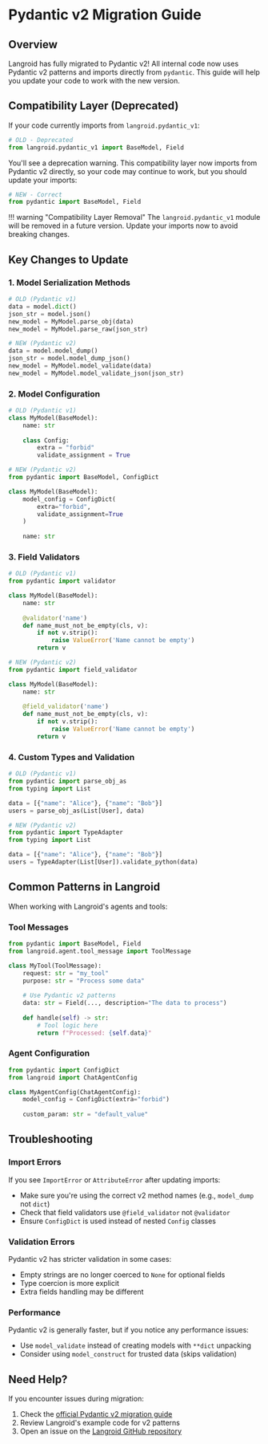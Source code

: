 # Pydantic v2 Migration Guide

## Overview

Langroid has fully migrated to Pydantic v2! All internal code now uses Pydantic v2 
patterns and imports directly from `pydantic`. This guide will help you update your 
code to work with the new version.

## Compatibility Layer (Deprecated)

If your code currently imports from `langroid.pydantic_v1`:

```python
# OLD - Deprecated
from langroid.pydantic_v1 import BaseModel, Field
```

You'll see a deprecation warning. This compatibility layer now imports from Pydantic v2 
directly, so your code may continue to work, but you should update your imports:

```python
# NEW - Correct
from pydantic import BaseModel, Field
```

!!! warning "Compatibility Layer Removal"
    The `langroid.pydantic_v1` module will be removed in a future version. 
    Update your imports now to avoid breaking changes.

## Key Changes to Update

### 1. Model Serialization Methods

```python
# OLD (Pydantic v1)
data = model.dict()
json_str = model.json()
new_model = MyModel.parse_obj(data)
new_model = MyModel.parse_raw(json_str)

# NEW (Pydantic v2)
data = model.model_dump()
json_str = model.model_dump_json()
new_model = MyModel.model_validate(data)
new_model = MyModel.model_validate_json(json_str)
```

### 2. Model Configuration

```python
# OLD (Pydantic v1)
class MyModel(BaseModel):
    name: str
    
    class Config:
        extra = "forbid"
        validate_assignment = True

# NEW (Pydantic v2)
from pydantic import BaseModel, ConfigDict

class MyModel(BaseModel):
    model_config = ConfigDict(
        extra="forbid",
        validate_assignment=True
    )
    
    name: str
```

### 3. Field Validators

```python
# OLD (Pydantic v1)
from pydantic import validator

class MyModel(BaseModel):
    name: str
    
    @validator('name')
    def name_must_not_be_empty(cls, v):
        if not v.strip():
            raise ValueError('Name cannot be empty')
        return v

# NEW (Pydantic v2)
from pydantic import field_validator

class MyModel(BaseModel):
    name: str
    
    @field_validator('name')
    def name_must_not_be_empty(cls, v):
        if not v.strip():
            raise ValueError('Name cannot be empty')
        return v
```

### 4. Custom Types and Validation

```python
# OLD (Pydantic v1)
from pydantic import parse_obj_as
from typing import List

data = [{"name": "Alice"}, {"name": "Bob"}]
users = parse_obj_as(List[User], data)

# NEW (Pydantic v2)
from pydantic import TypeAdapter
from typing import List

data = [{"name": "Alice"}, {"name": "Bob"}]
users = TypeAdapter(List[User]).validate_python(data)
```

## Common Patterns in Langroid

When working with Langroid's agents and tools:

### Tool Messages

```python
from pydantic import BaseModel, Field
from langroid.agent.tool_message import ToolMessage

class MyTool(ToolMessage):
    request: str = "my_tool"
    purpose: str = "Process some data"
    
    # Use Pydantic v2 patterns
    data: str = Field(..., description="The data to process")
    
    def handle(self) -> str:
        # Tool logic here
        return f"Processed: {self.data}"
```

### Agent Configuration

```python
from pydantic import ConfigDict
from langroid import ChatAgentConfig

class MyAgentConfig(ChatAgentConfig):
    model_config = ConfigDict(extra="forbid")
    
    custom_param: str = "default_value"
```

## Troubleshooting

### Import Errors

If you see `ImportError` or `AttributeError` after updating imports:
- Make sure you're using the correct v2 method names (e.g., `model_dump` not `dict`)
- Check that field validators use `@field_validator` not `@validator`
- Ensure `ConfigDict` is used instead of nested `Config` classes

### Validation Errors

Pydantic v2 has stricter validation in some cases:
- Empty strings are no longer coerced to `None` for optional fields
- Type coercion is more explicit
- Extra fields handling may be different

### Performance

Pydantic v2 is generally faster, but if you notice any performance issues:
- Use `model_validate` instead of creating models with `**dict` unpacking
- Consider using `model_construct` for trusted data (skips validation)

## Need Help?

If you encounter issues during migration:
1. Check the [official Pydantic v2 migration guide](https://docs.pydantic.dev/latest/migration/)
2. Review Langroid's example code for v2 patterns
3. Open an issue on the [Langroid GitHub repository](https://github.com/langroid/langroid/issues)